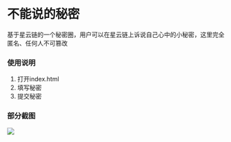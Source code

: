 # 不能说的秘密

基于星云链的一个秘密圈，用户可以在星云链上诉说自己心中的小秘密，这里完全匿名、任何人不可篡改

### 使用说明
1. 打开index.html
2. 填写秘密
3. 提交秘密

### 部分截图
![](http://tianyuyun.qiniudn.com/secret.png)

